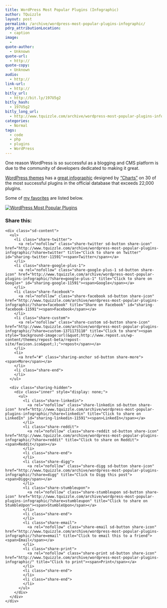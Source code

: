 ```yaml
---
title: WordPress Most Popular Plugins (Infographic)
author: TQuizzle
layout: post
permalink: /archive/wordpress-most-popular-plugins-infographic/
pdrp_attributionLocation:
  - caption
image:
  - 
quote-author:
  - Unknown
quote-url:
  - http://
quote-copy:
  - Unknown
audio:
  - http://
link-url:
  - http://
bitly_url:
  - http://bit.ly/197U5g2
bitly_hash:
  - 197U5g2
bitly_long_url:
  - http://www.tquizzle.com/archive/wordpress-most-popular-plugins-infographic/
categories:
  - Normal
tags:
  - code
  - php
  - plugins
  - WordPress
---
```

One reason WordPress is so successful as a blogging and CMS platform is due to the community of developers dedicated to making it great.

<a rel="nofollow" target="_blank" href="http://www.wptemplate.com/">WordPress themes</a> has a <a rel="nofollow" target="_blank" href="http://www.wptemplate.com/wordpress-most-popular-plugins/">great infographic</a> designed by <a rel="nofollow" target="_blank" href="http://www.graphs.net/">&#8220;Charts&#8221;</a> on 30 of the most successful plugins in the official database that exceeds 22,000 plugins.

Some of [my favorites][1] are listed below.

<a rel="nofollow" target="_blank" href='http://www.wptemplate.com/wordpress-most-popular-plugins/' title='WordPress Most Popular Plugins' ><img src='http://i2.wp.com/www.wptemplate.com/wp-content/uploads/2013/01/WordPress-Most-Popular-Plugins.jpg' alt='WordPress Most Popular Plugins' title='WordPress Most Popular Plugins' width='' height='' data-recalc-dims="1" /></a>

<div class="sharedaddy sd-sharing-enabled">
  <div class="robots-nocontent sd-block sd-social sd-social-icon-text sd-sharing">
    <h3 class="sd-title">
      Share this:
    </h3>
    
    <div class="sd-content">
      <ul>
        <li class="share-twitter">
          <a rel="nofollow" class="share-twitter sd-button share-icon" href="http://www.tquizzle.com/archive/wordpress-most-popular-plugins-infographic/?share=twitter" title="Click to share on Twitter" id="sharing-twitter-11591"><span>Twitter</span></a>
        </li>
        <li class="share-google-plus-1">
          <a rel="nofollow" class="share-google-plus-1 sd-button share-icon" href="http://www.tquizzle.com/archive/wordpress-most-popular-plugins-infographic/?share=google-plus-1" title="Click to share on Google+" id="sharing-google-11591"><span>Google</span></a>
        </li>
        <li class="share-facebook">
          <a rel="nofollow" class="share-facebook sd-button share-icon" href="http://www.tquizzle.com/archive/wordpress-most-popular-plugins-infographic/?share=facebook" title="Share on Facebook" id="sharing-facebook-11591"><span>Facebook</span></a>
        </li>
        <li class="share-custom">
          <a rel="nofollow" class="share-custom sd-button share-icon" href="http://www.tquizzle.com/archive/wordpress-most-popular-plugins-infographic/?share=custom-1371173110" title="Click to share"><span style="background-image:url(&quot;http://www.repost.us/wp-content/themes/repost-beta/repost-site/favicon.ico&quot;);">repost</span></a>
        </li>
        <li>
          <a href="#" class="sharing-anchor sd-button share-more"><span>More</span></a>
        </li>
        <li class="share-end">
        </li>
      </ul>
      
      <div class="sharing-hidden">
        <div class="inner" style="display: none;">
          <ul>
            <li class="share-linkedin">
              <a rel="nofollow" class="share-linkedin sd-button share-icon" href="http://www.tquizzle.com/archive/wordpress-most-popular-plugins-infographic/?share=linkedin" title="Click to share on LinkedIn" id="sharing-linkedin-11591"><span>LinkedIn</span></a>
            </li>
            <li class="share-reddit">
              <a rel="nofollow" class="share-reddit sd-button share-icon" href="http://www.tquizzle.com/archive/wordpress-most-popular-plugins-infographic/?share=reddit" title="Click to share on Reddit"><span>Reddit</span></a>
            </li>
            <li class="share-end">
            </li>
            <li class="share-digg">
              <a rel="nofollow" class="share-digg sd-button share-icon" href="http://www.tquizzle.com/archive/wordpress-most-popular-plugins-infographic/?share=digg" title="Click to Digg this post"><span>Digg</span></a>
            </li>
            <li class="share-stumbleupon">
              <a rel="nofollow" class="share-stumbleupon sd-button share-icon" href="http://www.tquizzle.com/archive/wordpress-most-popular-plugins-infographic/?share=stumbleupon" title="Click to share on StumbleUpon"><span>StumbleUpon</span></a>
            </li>
            <li class="share-end">
            </li>
            <li class="share-email">
              <a rel="nofollow" class="share-email sd-button share-icon" href="http://www.tquizzle.com/archive/wordpress-most-popular-plugins-infographic/?share=email" title="Click to email this to a friend"><span>Email</span></a>
            </li>
            <li class="share-print">
              <a rel="nofollow" class="share-print sd-button share-icon" href="http://www.tquizzle.com/archive/wordpress-most-popular-plugins-infographic/" title="Click to print"><span>Print</span></a>
            </li>
            <li class="share-end">
            </li>
            <li class="share-end">
            </li>
          </ul>
        </div>
      </div>
    </div>
  </div>
</div>

 [1]: http://www.tquizzle.com/archive/essential-wordpress-plugins-for-09-2011/ "11 Essential WordPress Plugins for September 2011"